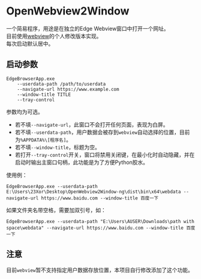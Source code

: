 # OpenWebview2Window  
一个简易程序，用途是在独立的Edge Webview窗口中打开一个网址。  
目前使用[webview](https://github.com/webview/webview)的个人修改版本实现。  
每次启动默认居中。  


## 启动参数  
```
EdgeBrowserApp.exe
    --userdata-path /path/to/userdata
    --navigate-url https://www.example.com
    --window-title TITLE
    --tray-control
```
参数均为可选。
- 若不填`--navigate-url`，此窗口不会打开任何页面，表现为白屏。  
- 若不填`--userdata-path`，用户数据会被存到`webview`自动选择的位置，目前为`%APPDATA%\[程序名]`。  
- 若不填`--window-title`，标题为空。  
- 若打开`--tray-control`开关，窗口将禁用关闭键，在最小化时自动隐藏，并在启动时输出主窗口句柄，此功能是为了方便Python胶水。  
  
使用例：  
```
EdgeBrowserApp.exe --userdata-path E:\Users\23Xor\Desktop\OpenWebview2Window-ng\dist\bin\x64\webdata --navigate-url https://www.baidu.com --window-title 百度一下
```
如果文件夹名带空格，需要加双引号，如：  
```
EdgeBrowserApp.exe --userdata-path "E:\Users\AUSER\Downloads\path with space\webdata" --navigate-url https://www.baidu.com --window-title 百度一下
```


## 注意  
目前`webview`暂不支持指定用户数据存放位置，本项目自行修改添加了这个功能。  
